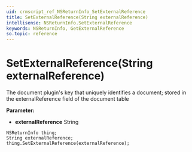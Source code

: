 ```yaml
---
uid: crmscript_ref_NSReturnInfo_SetExternalReference
title: SetExternalReference(String externalReference)
intellisense: NSReturnInfo.SetExternalReference
keywords: NSReturnInfo, GetExternalReference
so.topic: reference
---
```


# SetExternalReference(String externalReference)

The document plugin's key that uniquely identifies a document; stored in the externalReference field of the document table

**Parameter:** 
 - **externalReference** String

```crmscript
NSReturnInfo thing;
String externalReference;
thing.SetExternalReference(externalReference);
```


